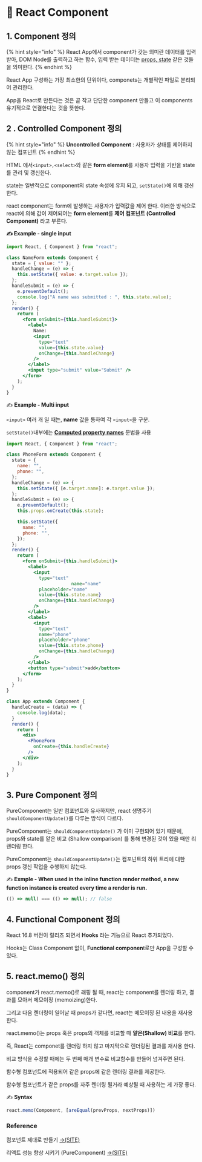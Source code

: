 # 📄 React Component

## 1. Component 정의

{% hint style="info" %}
React App에서 component가 갖는 의미란 데이터를 입력 받아, DOM Node를 출력하고 하는 함수, 입력 받는 데이터는 [props, state](https://reactjs.org/docs/components-and-props.html) 같은 것들을 의미한다.
{% endhint %}

React App 구성하는 가장 최소한의 단위이다, componets는 개별적인 파일로 분리되어 관리한다.

App을 React로 만든다는 것은 곧 작고 단단한 component 만들고 이 components 유기적으로 연결한다는 것을 뜻한다.

## 2 . Controlled Component 정의

{% hint style="info" %}
**Uncontrolled Component**  :  사용자가 상태를 제어하지 않는 컴포넌트
{% endhint %}

HTML 에서`<input>,<select>`와 같은 **form element**를  사용자 입력을 기반을 state를 관리 및 갱신한다.

state는 일반적으로 component의 state 속성에 유지 되고, `setState()`에 의해 갱신한다.

react component는 form에 발생하는 사용자가 입력값을 제어 한다.  이러한 방식으로 react에 의해 값이 제어되어는 **form element**를 **제어 컴포넌트 \(Controlled Component\)** 라고 부른다.

**✍ Example - single input**

```jsx
import React, { Component } from "react";

class NameForm extends Component {
  state = { value: "" };
  handleChange = (e) => {
    this.setState({ value: e.target.value });
  };
  handleSubmit = (e) => {
    e.preventDefault();
    console.log("A name was submitted : ", this.state.value);
  };
  render() {
    return (
      <form onSubmit={this.handleSubmit}>
        <label>
          Name:
          <input
            type="text"
            value={this.state.value}
            onChange={this.handleChange}
          />
        </label>
        <input type="submit" value="Submit" />
      </form>
    );
  }
}

```

✍ **Example - Multi input**

`<input>` 여러 개 일 때는, **name** 값을 통하여 각 `<input>`을 구분.

`setState()`내부에는 [**Computed property names**](https://developer.mozilla.org/en-US/docs/Web/JavaScript/Reference/Operators/Object_initializer#Computed_property_names) 문법을 사용

```jsx
import React, { Component } from "react";

class PhoneForm extends Component {
  state = {
    name: "",
    phone: "",
  };
  handleChange = (e) => {
    this.setState({ [e.target.name]: e.target.value });
  };
  handleSubmit = (e) => {
    e.preventDefault();
    this.props.onCreate(this.state);

    this.setState({
      name: "",
      phone: "",
    });
  };
  render() {
    return (
      <form onSubmit={this.handleSubmit}>
        <label>
          <input
            type="text"
						name="name"
            placeholder="name"
            value={this.state.name}
            onChange={this.handleChange}
          />
        </label>
        <label>
          <input
            type="text"
            name="phone"
            placeholder="phone"
            value={this.state.phone}
            onChange={this.handleChange}
          />
        </label>
        <button type="submit">add</button>
      </form>
    );
  }
}

class App extends Component {
  handleCreate = (data) => {
    console.log(data);
  }
  render() {
    return (
      <div>
        <PhoneForm
          onCreate={this.handleCreate}
        />
      </div>
    );
  }
}
```

## 3. Pure Component 정의

PureComponent는 일반 컴포넌트와 유사하지만, react 생명주기 `shouldComponentUpdate()`를 다루는 방식이 다르다.

PureComponent는 `shouldComponentUpdate()` 가 이미 구현되어 있기 때문에, props와 state를 얕은 비교 \(Shallow comparison\) 를 통해 변경된 것이 있을 때만 리렌더링 한다.

PureComponent는 `shouldComponentUpdate()`는 컴포넌트의 하위 트리에 대한 props 갱신 작업을 수행하지 않는다.

✍ **Exmple - When used in the inline function render method, a new function instance is created every time a render is run.**

```javascript
(() => null) === (() => null); // false
```

## 4.  Functional Component 정의

React 16.8 버전이 릴리즈 되면서 **Hooks** 라는 기능으로 React 추가되었다.

Hooks는 Class Component 없이, **Functional componen**t로만 App을 구성할 수 있다.

## 5. react.memo\(\) 정의

component가  react.memo\(\)로 래핑 될 때, react는 component를 렌더링 하고, 결과를 모아서 메모이징 \(memoizing\)한다. 

그리고 다음 렌더링이 일어날 때 props가 같다면, react는 메모이징 된 내용을 재사용한다.

react.memo\(\)는 props 혹은 props의 객체를 비교할 때 **얕은\(Shallow\) 비교**를 한다.

즉, React는 componet를 렌더링 하지 않고 마지막으로 렌더링된 결과를 재사용 한다.

비교 방식을 수정할 때에는 두 번째 매개 변수로 비교함수를 만들어 넘겨주면 된다.

함수형 컴포넌트에 적용되어 같은 props에 같은 렌더링 결과를 제공한다.

함수형 컴포넌트가 같은 props를 자주 렌더링 될거라 예상될 때 사용하는 게 가장 좋다.

  
✍ **Syntax**

```javascript
react.memo(Component, [areEqual(prevProps, nextProps)])
```



### Reference <a id="reference"></a>

컴포넌트 제대로 만들기 [→\(SITE\)﻿](https://hyunseob.github.io/2019/06/02/react-component-the-right-way/)

리액트 성능 향상 시키기 \(PureComponent\) [→\(SITE\)﻿](https://wonism.github.io/react-pure-component/)





